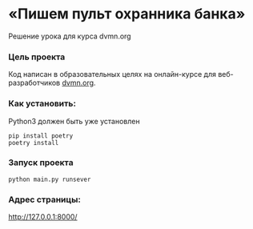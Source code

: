 # «Пишем пульт охранника банка»
Решение урока для курса dvmn.org

### Цель проекта
Код написан в образовательных целях на онлайн-курсе для веб-разработчиков [dvmn.org](https://dvmn.org/).

### Как установить:
Python3 должен быть уже установлен
```
pip install poetry
poetry install
```

### Запуск проекта
```
python main.py runsever
```

### Адрес страницы:
http://127.0.0.1:8000/
